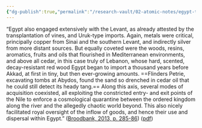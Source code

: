 ```yaml
---
{"dg-publish":true,"permalink":"/research-vault/02-atomic-notes/egypt-traded-extensively-with-the-levant-for-metals-and-for-cedar-wood-in-particular/"}
---
```


“Egypt also engaged extensively with the Levant, as already attested by the transplantation of vines, and Uruk-type imports. Again, metals were critical, principally copper from Sinai and the southern Levant, and indirectly silver from more distant sources. But equally coveted were the woods, resins, aromatics, fruits and oils that flourished in Mediterranean environments, and above all cedar, in this case truly of Lebanon, whose hard, scented, decay-resistant red wood Egypt began to import a thousand years before Akkad, at first in tiny, but then ever-growing amounts. ==Flinders Petrie, excavating tombs at Abydos, found the sand so drenched in cedar oil that he could still detect its heady tang.== Along this axis, several modes of acquisition coexisted, all exploiting the constricted entry- and exit points of the Nile to enforce a cosmological quarantine between the ordered kingdom along the river and the allegedly chaotic world beyond. This also nicely facilitated royal oversight of the inflow of goods, and hence their use and dispersal within Egypt.” ([Broodbank, 2013, p. 285-86](zotero://select/library/items/IR54JIQG)) ([pdf](zotero://open-pdf/library/items/85K7BT2G?page=263&annotation=MFM3C5LD))
